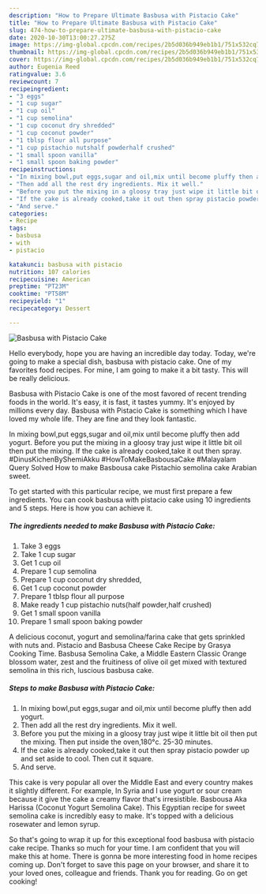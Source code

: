 ```yaml
---
description: "How to Prepare Ultimate Basbusa with Pistacio Cake"
title: "How to Prepare Ultimate Basbusa with Pistacio Cake"
slug: 474-how-to-prepare-ultimate-basbusa-with-pistacio-cake
date: 2020-10-30T13:00:27.275Z
image: https://img-global.cpcdn.com/recipes/2b5d036b949eb1b1/751x532cq70/basbusa-with-pistacio-cake-recipe-main-photo.jpg
thumbnail: https://img-global.cpcdn.com/recipes/2b5d036b949eb1b1/751x532cq70/basbusa-with-pistacio-cake-recipe-main-photo.jpg
cover: https://img-global.cpcdn.com/recipes/2b5d036b949eb1b1/751x532cq70/basbusa-with-pistacio-cake-recipe-main-photo.jpg
author: Eugenia Reed
ratingvalue: 3.6
reviewcount: 7
recipeingredient:
- "3 eggs"
- "1 cup sugar"
- "1 cup oil"
- "1 cup semolina"
- "1 cup coconut dry shredded"
- "1 cup coconut powder"
- "1 tblsp flour all purpose"
- "1 cup pistachio nutshalf powderhalf crushed"
- "1 small spoon vanilla"
- "1 small spoon baking powder"
recipeinstructions:
- "In mixing bowl,put eggs,sugar and oil,mix until become pluffy then add yogurt."
- "Then add all the rest dry ingredients. Mix it well."
- "Before you put the mixing in a gloosy tray just wipe it little bit oil then put the mixing. Then put inside the oven,180°c. 25-30 minutes."
- "If the cake is already cooked,take it out then spray pistacio powder up and set aside to cool. Then cut it square."
- "And serve."
categories:
- Recipe
tags:
- basbusa
- with
- pistacio

katakunci: basbusa with pistacio 
nutrition: 107 calories
recipecuisine: American
preptime: "PT23M"
cooktime: "PT58M"
recipeyield: "1"
recipecategory: Dessert

---
```



![Basbusa with Pistacio Cake](https://img-global.cpcdn.com/recipes/2b5d036b949eb1b1/751x532cq70/basbusa-with-pistacio-cake-recipe-main-photo.jpg)

Hello everybody, hope you are having an incredible day today. Today, we're going to make a special dish, basbusa with pistacio cake. One of my favorites food recipes. For mine, I am going to make it a bit tasty. This will be really delicious.

Basbusa with Pistacio Cake is one of the most favored of recent trending foods in the world. It's easy, it is fast, it tastes yummy. It's enjoyed by millions every day. Basbusa with Pistacio Cake is something which I have loved my whole life. They are fine and they look fantastic.

In mixing bowl,put eggs,sugar and oil,mix until become pluffy then add yogurt. Before you put the mixing in a gloosy tray just wipe it little bit oil then put the mixing. If the cake is already cooked,take it out then spray. #DinusKichenByShemiAkku #HowToMakeBasbousaCake #Malayalam Query Solved How to make Basbousa cake Pistachio semolina cake Arabian sweet.


To get started with this particular recipe, we must first prepare a few ingredients. You can cook basbusa with pistacio cake using 10 ingredients and 5 steps. Here is how you can achieve it.

<!--inarticleads1-->

##### The ingredients needed to make Basbusa with Pistacio Cake:

1. Take 3 eggs
1. Take 1 cup sugar
1. Get 1 cup oil
1. Prepare 1 cup semolina
1. Prepare 1 cup coconut dry shredded,
1. Get 1 cup coconut powder
1. Prepare 1 tblsp flour all purpose
1. Make ready 1 cup pistachio nuts(half powder,half crushed)
1. Get 1 small spoon vanilla
1. Prepare 1 small spoon baking powder


A delicious coconut, yogurt and semolina/farina cake that gets sprinkled with nuts and. Pistacio and Basbusa Cheese Cake Recipe by Grasya Cooking Time. Basbusa Semolina Cake, a Middle Eastern Classic Orange blossom water, zest and the fruitiness of olive oil get mixed with textured semolina in this rich, luscious basbusa cake. 

<!--inarticleads2-->

##### Steps to make Basbusa with Pistacio Cake:

1. In mixing bowl,put eggs,sugar and oil,mix until become pluffy then add yogurt.
1. Then add all the rest dry ingredients. Mix it well.
1. Before you put the mixing in a gloosy tray just wipe it little bit oil then put the mixing. Then put inside the oven,180°c. 25-30 minutes.
1. If the cake is already cooked,take it out then spray pistacio powder up and set aside to cool. Then cut it square.
1. And serve.


This cake is very popular all over the Middle East and every country makes it slightly different. For example, In Syria and I use yogurt or sour cream because it give the cake a creamy flavor that&#39;s irresistible. Basbousa Aka Harissa (Coconut Yogurt Semolina Cake). This Egyptian recipe for sweet semolina cake is incredibly easy to make. It&#39;s topped with a delicious rosewater and lemon syrup. 

So that's going to wrap it up for this exceptional food basbusa with pistacio cake recipe. Thanks so much for your time. I am confident that you will make this at home. There is gonna be more interesting food in home recipes coming up. Don't forget to save this page on your browser, and share it to your loved ones, colleague and friends. Thank you for reading. Go on get cooking!
